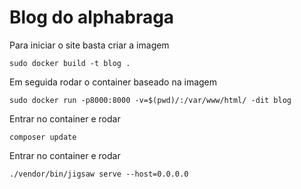 # Blog do alphabraga

Para iniciar o site basta criar a imagem

    sudo docker build -t blog .

Em seguida rodar o container baseado na imagem

    sudo docker run -p8000:8000 -v=$(pwd)/:/var/www/html/ -dit blog

Entrar no container e rodar

    composer update

Entrar no container e rodar

    ./vendor/bin/jigsaw serve --host=0.0.0.0
